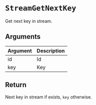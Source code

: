 # `StreamGetNextKey`

Get next key in stream.

## Arguments

| Argument | Description |
| -------- | ----------- |
| id       | Id          |
| key      | Key         |

## Return

Next key in stream if exists, `key` otherwise.
